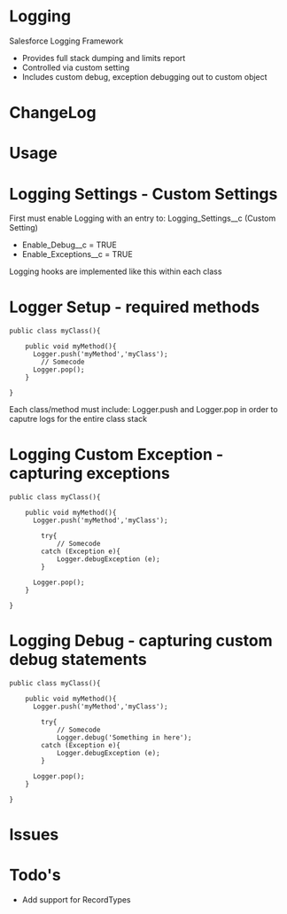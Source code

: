 # Logging

Salesforce Logging Framework

- Provides full stack dumping and limits report
- Controlled via custom setting
- Includes custom debug, exception debugging out to custom object  


# ChangeLog

# Usage

# Logging Settings - Custom Settings

First must enable Logging with an entry to:  Logging_Settings__c (Custom Setting)
* Enable_Debug__c = TRUE
* Enable_Exceptions__c = TRUE

Logging hooks are implemented like this within each class

# Logger Setup - required methods

```
public class myClass(){

    public void myMethod(){
      Logger.push('myMethod','myClass');
        // Somecode
      Logger.pop();
    }

}
```
Each class/method must include: Logger.push and Logger.pop in order to caputre logs for the entire class stack

# Logging Custom Exception - capturing exceptions

```
public class myClass(){

    public void myMethod(){
      Logger.push('myMethod','myClass');

        try{
            // Somecode
        catch (Exception e){
            Logger.debugException (e);
        }
        
      Logger.pop();
    }

}
```

# Logging Debug  - capturing custom debug statements

```
public class myClass(){

    public void myMethod(){
      Logger.push('myMethod','myClass');

        try{
            // Somecode
            Logger.debug('Something in here');
        catch (Exception e){
            Logger.debugException (e);
        }
        
      Logger.pop();
    }

}
```



# Issues

# Todo's
- Add support for RecordTypes

